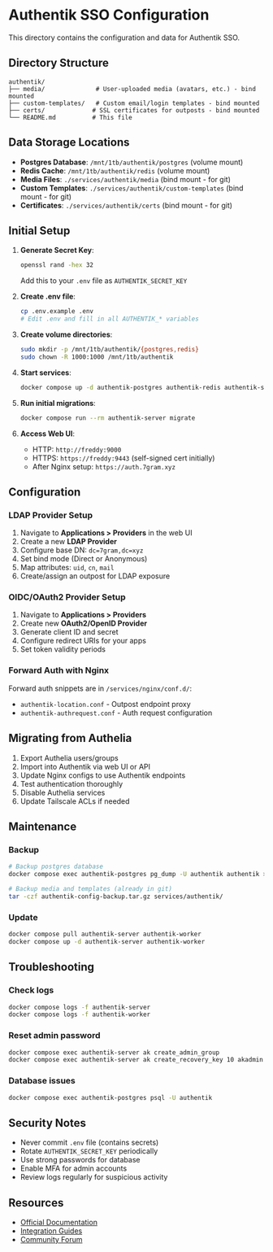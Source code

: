 # Authentik SSO Configuration

This directory contains the configuration and data for Authentik SSO.

## Directory Structure

```
authentik/
├── media/              # User-uploaded media (avatars, etc.) - bind mounted
├── custom-templates/   # Custom email/login templates - bind mounted
├── certs/             # SSL certificates for outposts - bind mounted
└── README.md          # This file
```

## Data Storage Locations

- **Postgres Database**: `/mnt/1tb/authentik/postgres` (volume mount)
- **Redis Cache**: `/mnt/1tb/authentik/redis` (volume mount)
- **Media Files**: `./services/authentik/media` (bind mount - for git)
- **Custom Templates**: `./services/authentik/custom-templates` (bind mount - for git)
- **Certificates**: `./services/authentik/certs` (bind mount - for git)

## Initial Setup

1. **Generate Secret Key**:
   ```bash
   openssl rand -hex 32
   ```
   Add this to your `.env` file as `AUTHENTIK_SECRET_KEY`

2. **Create .env file**:
   ```bash
   cp .env.example .env
   # Edit .env and fill in all AUTHENTIK_* variables
   ```

3. **Create volume directories**:
   ```bash
   sudo mkdir -p /mnt/1tb/authentik/{postgres,redis}
   sudo chown -R 1000:1000 /mnt/1tb/authentik
   ```

4. **Start services**:
   ```bash
   docker compose up -d authentik-postgres authentik-redis authentik-server authentik-worker
   ```

5. **Run initial migrations**:
   ```bash
   docker compose run --rm authentik-server migrate
   ```

6. **Access Web UI**:
   - HTTP: `http://freddy:9000`
   - HTTPS: `https://freddy:9443` (self-signed cert initially)
   - After Nginx setup: `https://auth.7gram.xyz`

## Configuration

### LDAP Provider Setup
1. Navigate to **Applications > Providers** in the web UI
2. Create a new **LDAP Provider**
3. Configure base DN: `dc=7gram,dc=xyz`
4. Set bind mode (Direct or Anonymous)
5. Map attributes: `uid`, `cn`, `mail`
6. Create/assign an outpost for LDAP exposure

### OIDC/OAuth2 Provider Setup
1. Navigate to **Applications > Providers**
2. Create new **OAuth2/OpenID Provider**
3. Generate client ID and secret
4. Configure redirect URIs for your apps
5. Set token validity periods

### Forward Auth with Nginx
Forward auth snippets are in `/services/nginx/conf.d/`:
- `authentik-location.conf` - Outpost endpoint proxy
- `authentik-authrequest.conf` - Auth request configuration

## Migrating from Authelia

1. Export Authelia users/groups
2. Import into Authentik via web UI or API
3. Update Nginx configs to use Authentik endpoints
4. Test authentication thoroughly
5. Disable Authelia services
6. Update Tailscale ACLs if needed

## Maintenance

### Backup
```bash
# Backup postgres database
docker compose exec authentik-postgres pg_dump -U authentik authentik > authentik-backup.sql

# Backup media and templates (already in git)
tar -czf authentik-config-backup.tar.gz services/authentik/
```

### Update
```bash
docker compose pull authentik-server authentik-worker
docker compose up -d authentik-server authentik-worker
```

## Troubleshooting

### Check logs
```bash
docker compose logs -f authentik-server
docker compose logs -f authentik-worker
```

### Reset admin password
```bash
docker compose exec authentik-server ak create_admin_group
docker compose exec authentik-server ak create_recovery_key 10 akadmin
```

### Database issues
```bash
docker compose exec authentik-postgres psql -U authentik
```

## Security Notes

- Never commit `.env` file (contains secrets)
- Rotate `AUTHENTIK_SECRET_KEY` periodically
- Use strong passwords for database
- Enable MFA for admin accounts
- Review logs regularly for suspicious activity

## Resources

- [Official Documentation](https://docs.goauthentik.io/)
- [Integration Guides](https://integrations.goauthentik.io/)
- [Community Forum](https://github.com/goauthentik/authentik/discussions)

